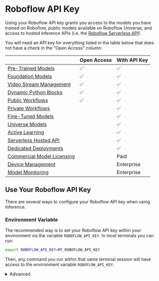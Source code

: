 # Roboflow API Key

Using your Roboflow API key grants you access to the models you have trained on Roboflow, public models available on Roboflow Universe, and access to hosted inference APIs (i.e. the [Roboflow Serverless API](https://docs.roboflow.com/deploy/serverless-hosted-api-v2)).

You will need an API key for everything listed in the table below that does not have a check in the "Open Access" column:

|                         | Open Access | With API Key |
|-------------------------|-------------|--------------|
| [Pre-Trained Models](https://inference.roboflow.com/quickstart/aliases/#supported-pre-trained-models) | ✅ | ✅
| [Foundation Models](https://inference.roboflow.com/foundation/about/) | ✅ | ✅
| [Video Stream Management](https://inference.roboflow.com/workflows/video_processing/overview/) | ✅ | ✅
| [Dynamic Python Blocks](https://inference.roboflow.com/workflows/custom_python_code_blocks/) | ✅ | ✅
| [Public Workflows](https://inference.roboflow.com/workflows/about/) | ✅ | ✅
| [Private Workflows](https://docs.roboflow.com/workflows/create-a-workflow) |  | ✅
| [Fine-Tuned Models](https://roboflow.com/train) |  | ✅
| [Universe Models](https://roboflow.com/universe) |  | ✅
| [Active Learning](https://inference.roboflow.com/workflows/blocks/roboflow_dataset_upload/) |  | ✅
| [Serverless Hosted API](https://docs.roboflow.com/deploy/hosted-api) |  | ✅
| [Dedicated Deployments](https://docs.roboflow.com/deploy/dedicated-deployments) |  | ✅
| [Commercial Model Licensing](https://roboflow.com/licensing) |  | Paid
| [Device Management](https://docs.roboflow.com/roboflow-enterprise) |  | Enterprise
| [Model Monitoring](https://docs.roboflow.com/deploy/model-monitoring) |  | Enterprise

## Use Your Roboflow API Key

There are several ways to configure your Roboflow API key when using Inference.

### Environment Variable

The recommended way is to set your Roboflow API key within your environment via the variable `ROBOFLOW_API_KEY`. In most terminals you can run:

```bash
export ROBOFLOW_API_KEY=MY_ROBOFLOW_API_KEY
```

Then, any command you run within that same terminal session will have access to the environment variable `ROBOFLOW_API_KEY`.

<details>
<summary>Advanced</summary>
### Python

When using Inference within python, your Roboflow API key can be set via keyword arguments

```python
from inference.models.utils import get_model

model = get_model(model_id="...", api_key="YOUR ROBOFLOW API KEY")
```

!!! Hint

    If you set your API key in your environment, you do not have to pass it as a keyword argument: `model = get_model(model_id="...")`

### HTTP Request Payload

When using HTTP requests, your Roboflow API key should be passed as a url parameter, or as part of the request payload, depending on the route you are using.

```python
import requests

my_api_key = "YOUR ROBOFLOW API KEY"

url = f"http://localhost:9001/soccer-players-5fuqs/1?api_key={my_api_key}"
response = requests.post(url,...)

url = "http://localhost:9001/infer/object_detection"
payload = {
  "api_key": my_api_key,
  "model_id": "soccer-players-5fuqs/1",
  ...
}
response = requests.post(url,json=payload)
```

### Docker Configuration

If you are running the Roboflow Inference Server locally in a docker container, you can provide your Roboflow API key within the `docker run` command.

```bash
docker run -it --rm --network=host -e ROBOFLOW_API_KEY=YOUR_ROBOFLOW_API_KEY roboflow/roboflow-inference-server-cpu:latest
```

Requests sent to this server can now omit `api_key` from the request payload.
</details>